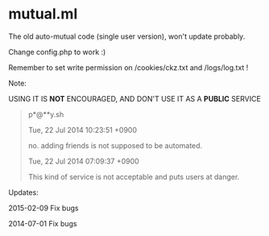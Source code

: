 # mutual.ml
The old auto-mutual code (single user version), won't update probably.

Change config.php to work :)

Remember to set write permission on /cookies/ckz.txt and /logs/log.txt !

Note: 

USING IT IS **NOT** ENCOURAGED, AND DON'T USE IT AS A **PUBLIC** SERVICE

> p*@**y.sh
> 
> Tue, 22 Jul 2014 10:23:51 +0900
> 
> no. adding friends is not supposed to be automated.
> 
> Tue, 22 Jul 2014 07:09:37 +0900
> 
> This kind of service is not acceptable and puts users at danger.

Updates: 

2015-02-09 Fix bugs

2014-07-01 Fix bugs
